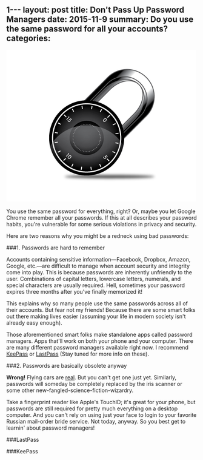 1---
layout:     post
title:      Don't Pass Up Password Managers 
date:       2015-11-9
summary:    Do you use the same password for all your accounts? 
categories: 
---
![Combination Lock](/images/CombinationLock.png)

You use the same password for everything, right? Or, maybe you let Google Chrome remember all your passwords. If this at all describes your password habits, you're vulnerable for some serious violations in privacy and security. 

Here are two reasons why you might be a redneck using bad passwords:

###1. Passwords are hard to remember

Accounts containing sensitive information—Facebook, Dropbox, Amazon, Google, etc.—are difficult to manage when account security and integrity come into play. This is because passwords are inherently unfriendly to the user. Combinations of capital letters, lowercase letters, numerals, and special characters are usually required. Hell, sometimes your password expires three months after you’ve finally memorized it! 

This explains why so many people use the same passwords across all of their accounts. But fear not my friends! Because there are some smart folks out there making lives easier (assuming your life in modern society isn't already easy enough). 

Those aforementioned smart folks make standalone apps called password managers. Apps that'll work on both your phone and your computer. There are many different password managers available right now. I recommend [KeePass](http://www.keepass.info) or [LastPass](http://www.lastpass.com) (Stay tuned for more info on these).

###2. Passwords are basically obsolete anyway

**Wrong!** Flying cars are [real](http://www.terrafugia.com). But you can't get one just yet. Similarly, passwords will someday be completely replaced by the iris scanner or some other new-fangled-science-fiction-wizardry. 

Take a fingerprint reader like Apple's TouchID; it's great for your phone, but passwords are still required for pretty much everything on a desktop computer. And you can't rely on using just your face to login to your favorite Russian mail-order bride service. Not today, anyway. So you best get to learnin' about password managers!

###LastPass

###KeePass